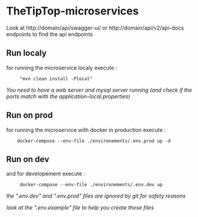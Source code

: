 # TheTipTop-microservices

Look at http://domain/api/swagger-ui/ or http://domain/api/v2/api-docs endpoints to find the api endpoints

## Run localy
for running the microservice localy execute :
```
	 "mvn clean install -Plocal"
```	 
*You need to have a web server and mysql server running (and check if the ports match with the application-local.properties)*



## Run on prod	 
for running the microservice with docker in production execute :
```	
	docker-compose --env-file ./environements/.env.prod up -d
```

## Run on dev
and for developement execute :
```
	 docker-compose --env-file ./environements/.env.dev up
```	 
		 
*the ".env.dev" and ".env.prod" files are  ignored by git for safety reasons* 

*look at the ".env.example" file to help you create these files*
 

